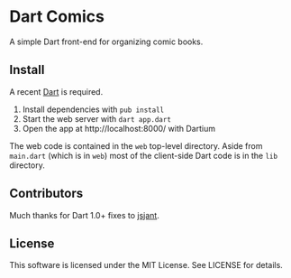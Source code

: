 # Dart Comics

A simple Dart front-end for organizing comic books.

## Install

A recent [Dart](http://dartlang.org) is required.

 1. Install dependencies with `pub install`
 2. Start the web server with `dart app.dart`
 3. Open the app at http://localhost:8000/ with Dartium

The web code is contained in the `web` top-level directory. Aside from `main.dart` (which is in `web`) most of the client-side Dart code is in the `lib` directory.

## Contributors

Much thanks for Dart 1.0+ fixes to [jsjant](https://github.com/jsjant).

## License

This software is licensed under the MIT License. See LICENSE for details.

